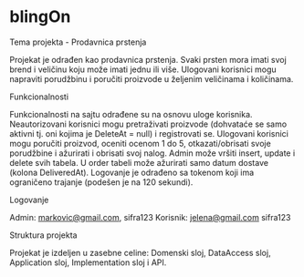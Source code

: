 # blingOn
Tema projekta - Prodavnica prstenja

Projekat je odrađen kao prodavnica prstenja. Svaki prsten mora imati svoj brend i veličinu koju može imati jednu ili više. Ulogovani korisnici mogu napraviti porudžbinu i poručiti proizvode u željenim veličinama i količinama.

Funkcionalnosti

Funkcionalnosti na sajtu odrađene su na osnovu uloge korisnika. 
Neautorizovani korisnici mogu pretraživati proizvode (dohvataće se samo aktivni tj. oni kojima je DeleteAt = null) i registrovati se.
Ulogovani korisnici mogu poručiti proizvod, oceniti ocenom 1 do 5, otkazati/obrisati svoje porudžbine i ažurirati i obrisati svoj nalog.
Admin može vršiti insert, update i delete svih tabela. U order tabeli može ažurirati samo datum dostave (kolona DeliveredAt).
Logovanje je odrađeno sa tokenom koji ima ograničeno trajanje (podešen je na 120 sekundi).

Logovanje

Admin: markovic@gmail.com, sifra123
Korisnik: jelena@gmail.com sifra123

Struktura projekta

Projekat je izdeljen u zasebne celine: Domenski sloj, DataAccess sloj, Application sloj, Implementation sloj i API. 
